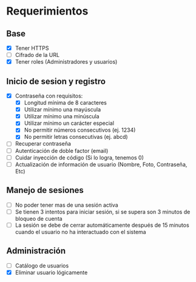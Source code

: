 # Requerimientos

## Base

- [x] Tener HTTPS
- [ ] Cifrado de la URL
- [x] Tener roles (Administradores y usuarios)

## Inicio de sesion y registro

- [x] Contraseña con requisitos:
  - [x] Longitud mínima de 8 caracteres
  - [x] Utilizar mínimo una mayúscula
  - [x] Utilizar mínimo una minúscula
  - [x] Utilizar mínimo un carácter especial
  - [x] No permitir números consecutivos (ej. 1234)
  - [x] No permitir letras consecutivas (ej. abcd)
- [ ] Recuperar contraseña
- [ ] Autenticación de doble factor (email)
- [ ] Cuidar inyección de código (Si lo logra, tenemos 0)
- [ ] Actualización de información de usuario (Nombre, Foto, Contraseña, Etc)

## Manejo de sesiones

- [ ] No poder tener mas de una sesión activa
- [ ] Se tienen 3 intentos para iniciar sesión, si se supera son 3 minutos de bloqueo de cuenta
- [ ] La sesión se debe de cerrar automáticamente después de 15 minutos cuando el usuario no ha interactuado con el sistema

## Administración

- [ ] Catálogo de usuarios
- [x] Eliminar usuario lógicamente
